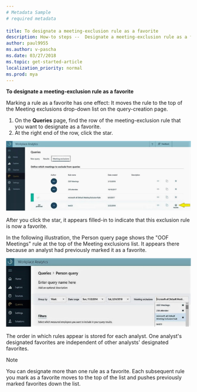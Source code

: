 ```yaml
---
# Metadata Sample
# required metadata

title: To designate a meeting-exclusion rule as a favorite
description: How-to steps --  Designate a meeting-exclusion rule as a favorite. 
author: paul9955
ms.author: v-pascha
ms.date: 03/27/2018
ms.topic: get-started-article
localization_priority: normal 
ms.prod: mya
---
```


**To designate a meeting-exclusion rule as a favorite** 

Marking a rule as a favorite has one effect: It moves the rule to the top of the Meeting exclusions drop-down list on the query-creation page.

1. On the **Queries** page, find the row of the meeting-exclusion rule that you want to designate as a favorite. 
2. At the right end of the row, click the star. 

  ![Marking a rule as the favorite](../Images/WpA/Use/exclusion-rule-as-favorite.png) 
  
After you click the star, it appears filled-in to indicate that this exclusion rule is now a favorite. 

In the following illustration, the Person query page shows the "OOF Meetings" rule at the top of the Meeting exclusions list. It appears there because an analyst had previously marked it as a favorite.  

![Selecting a favorite rule in the drop-down list](../Images/WpA/Use/exclusion-rule-in-query.png) 

The order in which rules appear is stored for each analyst. One analyst's designated favorites are independent of other analysts' designated favorites. 

> [!Note] 
> You can designate more than one rule as a favorite. Each subsequent rule you mark as a favorite moves to the top of the list and pushes previously marked favorites down the list. 
